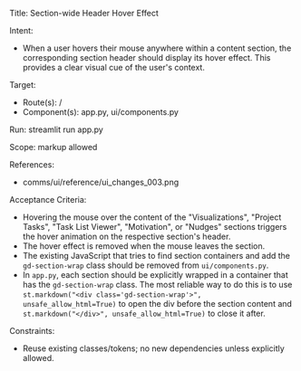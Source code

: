 Title: Section-wide Header Hover Effect

Intent:
- When a user hovers their mouse anywhere within a content section, the corresponding section header should display its hover effect. This provides a clear visual cue of the user's context.

Target:
- Route(s): /
- Component(s): app.py, ui/components.py

Run: streamlit run app.py

Scope: markup allowed

References:
- comms/ui/reference/ui_changes_003.png

Acceptance Criteria:
- Hovering the mouse over the content of the "Visualizations", "Project Tasks", "Task List Viewer", "Motivation", or "Nudges" sections triggers the hover animation on the respective section's header.
- The hover effect is removed when the mouse leaves the section.
- The existing JavaScript that tries to find section containers and add the `gd-section-wrap` class should be removed from `ui/components.py`.
- In `app.py`, each section should be explicitly wrapped in a container that has the `gd-section-wrap` class. The most reliable way to do this is to use `st.markdown("<div class='gd-section-wrap'>", unsafe_allow_html=True)` to open the div before the section content and `st.markdown("</div>", unsafe_allow_html=True)` to close it after.

Constraints:
- Reuse existing classes/tokens; no new dependencies unless explicitly allowed.
